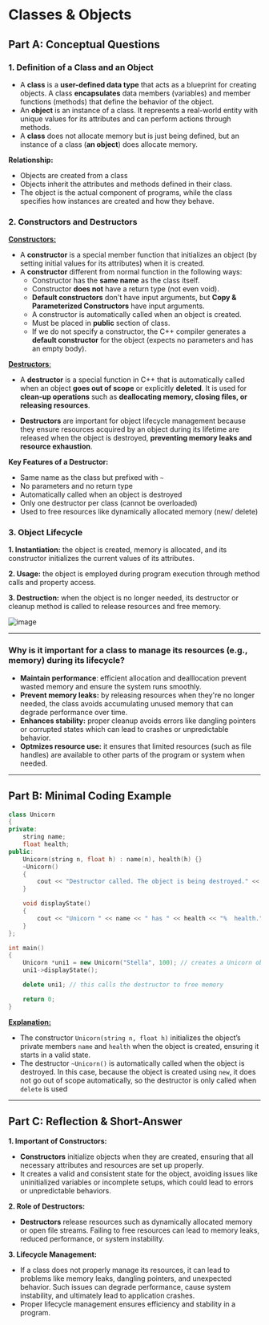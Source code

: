 # Classes & Objects

## Part A: Conceptual Questions

### 1. Definition of a Class and an Object
- A **class** is a **user-defined data type** that acts as a blueprint for creating objects. A class **encapsulates** data members (variables) and member functions (methods) that define the behavior of the object.
- An **object** is an instance of a class. It represents a real-world entity with unique values for its attributes and can perform actions through methods.
- A **class** does not allocate memory but is just being defined, but an instance of a class (**an object**) does allocate memory.
  
**Relationship:**
- Objects are created from a class
- Objects inherit the attributes and methods defined in their class.
- The object is the actual component of programs, while the class specifies how instances are created and how they behave.

### 2. Constructors and Destructors
<ins>**Constructors:**
- A **constructor** is a special member function that initializes an object (by setting initial values for its attributes) when it is created.
- A **constructor** different from normal function in the following ways:
   - Constructor has the **same name** as the class itself.
   - Constructor **does not** have a return type (not even void).
   - **Default constructors** don't have input arguments, but **Copy & Parameterized Constructors** have input arguments.
   - A constructor is automatically called when an object is created.
   - Must be placed in **public** section of class.
   - If we do not specify a constructor, the C++ compiler generates a **default constructor** for the object (expects no parameters and has an empty body).
 
<ins>**Destructors**:
- A **destructor** is a special function in C++ that is automatically called when an object **goes out of scope** or explicitly **deleted**. It is used for **clean-up operations** such as **deallocating memory, closing files, or releasing resources**.
  
- **Destructors** are important for object lifecycle management because they ensure resources acquired by an object during its lifetime are released when the object is destroyed, **preventing memory leaks and resource exhaustion**.

**Key Features of a Destructor:**
  - Same name as the class but prefixed with `~`
  - No parameters and no return type
  - Automatically called when an object is destroyed
  - Only one destructor per class (cannot be overloaded)
  - Used to free resources like dynamically allocated memory (new/ delete)

### 3. Object Lifecycle
**1. Instantiation:** the object is created, memory is allocated, and its constructor initializes the current values of its attributes. 

**2. Usage:** the object is employed during program execution through method calls and property access.

**3. Destruction:** when the object is no longer needed, its destructor or cleanup method is called to release resources and free memory. 

![image](https://media.geeksforgeeks.org/wp-content/cdn-uploads/20200827160616/FlowChartObjectLifeCycle1.png)

---

### Why is it important for a class to manage its resources (e.g., memory) during its lifecycle?
- **Maintain performance**: efficient allocation and dealllocation prevent wasted memory and ensure the system runs smoothly.
- **Prevent memory leaks:** by releasing resources when they're no longer needed, the class avoids accumulating unused memory that can degrade performance over time.
- **Enhances stability:** proper cleanup avoids errors like dangling pointers or corrupted states which can lead to crashes or unpredictable behavior.
- **Optmizes resource use:** it ensures that limited resources (such as file handles) are available to other parts of the program or system when needed.
---

## Part B: Minimal Coding Example

```c++
class Unicorn
{
private:
    string name;
    float health;
public:
    Unicorn(string n, float h) : name(n), health(h) {}
    ~Unicorn()
    {
        cout << "Destructor called. The object is being destroyed." << endl;
    }

    void displayState()
    {
        cout << "Unicorn " << name << " has " << health << "%  health." << endl;
    }
};

int main()
{
    Unicorn *uni1 = new Unicorn("Stella", 100); // creates a Unicorn object on the heap
    uni1->displayState();

    delete uni1; // this calls the destructor to free memory

    return 0;
}
```
<ins>**Explanation:**
- The constructor `Unicorn(string n, float h)` initializes the object’s private members `name` and `health` when the object is created, ensuring it starts in a valid state.
- The destructor `~Unicorn()` is automatically called when the object is destroyed. In this case, because the object is created using `new`, it does not go out of scope automatically, so the destructor is only called when `delete` is used
---

## Part C: Reflection & Short-Answer

**1. Important of Constructors:**
- **Constructors** initialize objects when they are created, ensuring that all necessary attributes and resources are set up properly.
- It creates a valid and consistent state for the object, avoiding issues like uninitialized variables or incomplete setups, which could lead to errors or unpredictable behaviors.

**2. Role of Destructors:**
- **Destructors** release resources such as dynamically allocated memory or open file streams. Failing to free resources can lead to memory leaks, reduced performance, or system instability.

**3. Lifecycle Management:**
- If a class does not properly manage its resources, it can lead to problems like memory leaks, dangling pointers, and unexpected behavior. Such issues can degrade performance, cause system instability, and ultimately lead to application crashes.
- Proper lifecycle management ensures efficiency and stability in a program.
